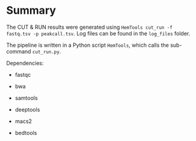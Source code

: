 # Summary

The CUT & RUN results were generated using `HemTools cut_run -f fastq.tsv -p peakcall.tsv`. Log files can be found in the `log_files` folder.

The pipeline is written in a Python script `HemTools`, which calls the sub-command `cut_run.py`. 

Dependencies:

- fastqc

- bwa

- samtools

- deeptools

- macs2

- bedtools